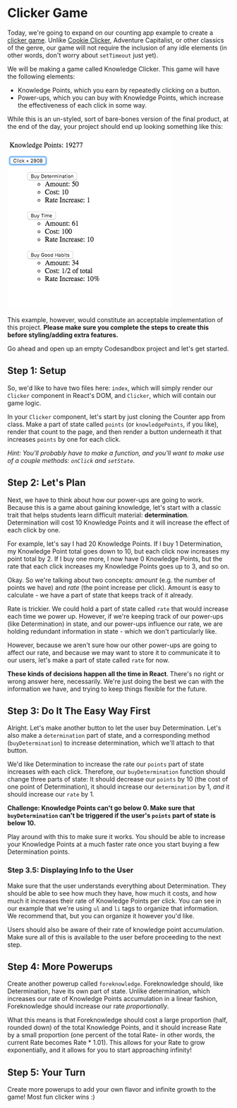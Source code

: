 # Clicker Game

Today, we're going to expand on our counting app example to create a [clicker game](https://en.wikipedia.org/wiki/Incremental_game). Unlike [Cookie Clicker](http://orteil.dashnet.org/cookieclicker/), Adventure Capitalist, or other classics of the genre, our game will not require the inclusion of any idle elements (in other words, don't worry about `setTimeout` just yet).

We will be making a game called Knowledge Clicker. This game will have the following elements:

- Knowledge Points, which you earn by repeatedly clicking on a button.
- Power-ups, which you can buy with Knowledge Points, which increase the effectiveness of each click in some way.

While this is an un-styled, sort of bare-bones version of the final product, at the end of the day, your project should end up looking something like this:

![clicker](./assets/clicker.png)

This example, however, would constitute an acceptable implementation of this project. **Please make sure you complete the steps to create this before styling/adding extra features.**

Go ahead and open up an empty Codesandbox project and let's get started.

## Step 1: Setup

So, we'd like to have two files here: `index`, which will simply render our `Clicker` component in React's DOM, and `Clicker`, which will contain our game logic.

In your `Clicker` component, let's start by just cloning the Counter app from class. Make a part of state called `points` (or `knowledgePoints`, if you like), render that count to the page, and then render a button underneath it that increases `points` by one for each click.

_Hint: You'll probably have to make a function, and you'll want to make use of a couple methods: `onClick` and `setState`._

## Step 2: Let's Plan

Next, we have to think about how our power-ups are going to work. Because this is a game about gaining knowledge, let's start with a classic trait that helps students learn difficult material: **determination**. Determination will cost 10 Knowledge Points and it will increase the effect of each click by one.

For example, let's say I had 20 Knowledge Points. If I buy 1 Determination, my Knowledge Point total goes down to 10, but each click now increases my point total by 2. If I buy one more, I now have 0 Knowledge Points, but the rate that each click increases my Knowledge Points goes up to 3, and so on.

Okay. So we're talking about two concepts: _amount_ (e.g. the number of points we have) and _rate_ (the point increase per click). Amount is easy to calculate - we have a part of state that keeps track of it already.

Rate is trickier. We could hold a part of state called `rate` that would increase each time we power up. However, if we're keeping track of our power-ups (like Determination) in state, and our power-ups influence our rate, we are holding redundant information in state - which we don't particularly like.

However, because we aren't sure how our other power-ups are going to affect our rate, and because we may want to store it to communicate it to our users, let's make a part of state called `rate` for now.

**These kinds of decisions happen all the time in React**. There's no right or wrong answer here, necessarily. We're just doing the best we can with the information we have, and trying to keep things flexible for the future.

## Step 3: Do It The Easy Way First

Alright. Let's make another button to let the user buy Determination. Let's also make a `determination` part of state, and a corresponding method (`buyDetermination`) to increase determination, which we'll attach to that button.

We'd like Determination to increase the rate our `points` part of state increases with each click. Therefore, our `buyDetermination` function should change three parts of state: It should decrease our `points` by 10 (the cost of one point of Determination), it should increase our `determination` by 1, _and_ it should increase our `rate` by 1.

**Challenge: Knowledge Points can't go below 0. Make sure that `buyDetermination` can't be triggered if the user's `points` part of state is below 10.**

Play around with this to make sure it works. You should be able to increase your Knowledge Points at a much faster rate once you start buying a few Determination points.

### Step 3.5: Displaying Info to the User

Make sure that the user understands everything about Determination. They should be able to see how much they have, how much it costs, and how much it increases their rate of Knowledge Points per click. You can see in our example that we're using `ul` and `li` tags to organize that information. We recommend that, but you can organize it however you'd like.

Users should also be aware of their rate of knowledge point accumulation. Make sure all of this is available to the user before proceeding to the next step.

## Step 4: More Powerups

Create another powerup called `foreknowledge`. Foreknowledge should, like Determination, have its own part of state. Unlike determination, which increases our rate of Knowledge Points accumulation in a linear fashion, Foreknowledge should increase our rate _proportionally_.

What this means is that Foreknowledge should cost a large proportion (half, rounded down) of the total Knowledge Points, and it should increase Rate by a small proportion (one percent of the total Rate- in other words, the current Rate becomes Rate \* 1.01). This allows for your Rate to grow exponentially, and it allows for you to start approaching infinity!

## Step 5: Your Turn

Create more powerups to add your own flavor and infinite growth to the game! Most fun clicker wins :)
